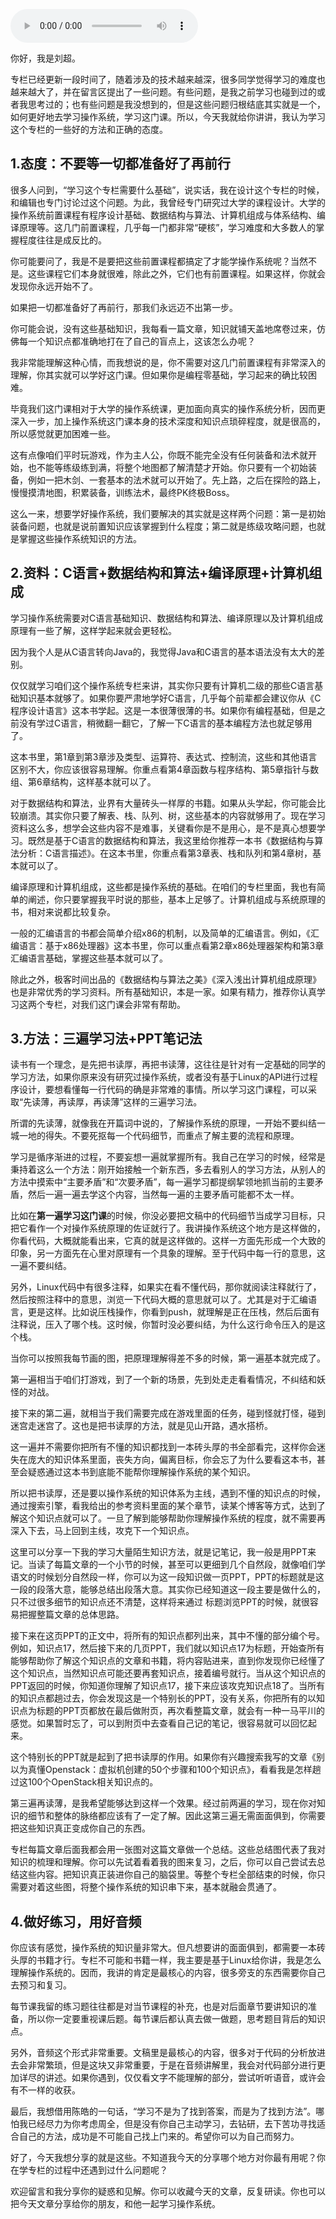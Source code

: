 <audio title="学习攻略（一）：学好操作系统，需要掌握哪些前置知识？" src="https://static001.geekbang.org/resource/audio/96/99/9675fa5b4b9cf945db96ec768d9c1299.mp3" controls="controls"></audio> 
<p>你好，我是刘超。</p><p>专栏已经更新一段时间了，随着涉及的技术越来越深，很多同学觉得学习的难度也越来越大了，并在留言区提出了一些问题。有些问题，是我之前学习也碰到过的或者我思考过的；也有些问题是我没想到的，但是这些问题归根结底其实就是一个，如何更好地去学习操作系统，学习这门课。所以，今天我就给你讲讲，我认为学习这个专栏的一些好的方法和正确的态度。</p><h2>1.态度：不要等一切都准备好了再前行</h2><p>很多人问到，“学习这个专栏需要什么基础”，说实话，我在设计这个专栏的时候，和编辑也专门讨论过这个问题。为此，我曾经专门研究过大学的课程设计。大学的操作系统前置课程有程序设计基础、数据结构与算法、计算机组成与体系结构、编译原理等。这几门前置课程，几乎每一门都非常“硬核”，学习难度和大多数人的掌握程度往往是成反比的。</p><p>你可能要问了，我是不是要把这些前置课程都搞定了才能学操作系统呢？当然不是。这些课程它们本身就很难，除此之外，它们也有前置课程。如果这样，你就会发现你永远开始不了。</p><p><span class="orange">如果把一切都准备好了再前行，那我们永远迈不出第一步。</span></p><p>你可能会说，没有这些基础知识，我每看一篇文章，知识就铺天盖地席卷过来，仿佛每一个知识点都准确地打在了自己的盲点上，这该怎么办呢？</p><!-- [[[read_end]]] --><p>我非常能理解这种心情，而我想说的是，你不需要对这几门前置课程有非常深入的理解，你其实就可以学好这门课。但如果你是编程零基础，学习起来的确比较困难。</p><p>毕竟我们这门课相对于大学的操作系统课，更加面向真实的操作系统分析，因而更深入一步，加上操作系统这门课本身的技术深度和知识点琐碎程度，就是很高的，所以感觉就更加困难一些。</p><p>这有点像咱们平时玩游戏，作为主人公，你既不能完全没有任何装备和法术就开始，也不能等练级练到满，将整个地图都了解清楚才开始。你只要有一个初始装备，例如一把木剑、一套基本的法术就可以开始了。先上路，之后在探险的路上，慢慢摸清地图，积累装备，训练法术，最终PK终极Boss。</p><p>这么一来，想要学好操作系统，我们要解决的其实就是这样两个问题：第一是初始装备问题，也就是说前置知识应该掌握到什么程度；第二就是练级攻略问题，也就是掌握这些操作系统知识的方法。</p><h2>2.资料：C语言+数据结构和算法+编译原理+计算机组成</h2><p>学习操作系统需要对C语言基础知识、数据结构和算法、编译原理以及计算机组成原理有一些了解，这样学起来就会更轻松。</p><p>因为我个人是从C语言转向Java的，我觉得Java和C语言的基本语法没有太大的差别。</p><p>仅仅就学习咱们这个操作系统专栏来讲，其实你只要有计算机二级的那些C语言基础知识基本就够了。如果你要严肃地学好C语言，几乎每个前辈都会建议你从《C程序设计语言》这本书学起。这是一本很薄很薄的书。如果你有编程基础，但是之前没有学过C语言，稍微翻一翻它，了解一下C语言的基本编程方法也就足够用了。</p><p>这本书里，第1章到第3章涉及类型、运算符、表达式、控制流，这些和其他语言区别不大，你应该很容易理解。你重点看第4章函数与程序结构、第5章指针与数组、第6章结构，这样基本就可以了。</p><p>对于数据结构和算法，业界有大量砖头一样厚的书籍。如果从头学起，你可能会比较崩溃。其实你只要了解表、栈、队列、树，这些基本的内容就够用了。现在学习资料这么多，想学会这些内容不是难事，关键看你是不是用心，是不是真心想要学习。既然是基于C语言的数据结构和算法，我这里给你推荐一本书《数据结构与算法分析：C语言描述》。在这本书里，你重点看第3章表、栈和队列和第4章树，基本就可以了。</p><p>编译原理和计算机组成，这些都是操作系统的基础。在咱们的专栏里面，我也有简单的阐述，你只要掌握我平时说的那些，基本上足够了。计算机组成与系统原理的书，相对来说都比较复杂。</p><p>一般的汇编语言的书都会简单介绍x86的机制，以及简单的汇编语言。例如，《汇编语言：基于x86处理器》这本书里，你可以重点看第2章x86处理器架构和第3章汇编语言基础，掌握这些基本就可以了。</p><p>除此之外，极客时间出品的《数据结构与算法之美》《深入浅出计算机组成原理》也是非常优秀的学习资料。所有基础知识，本是一家。如果有精力，推荐你认真学习这两个专栏，对我们这门课会非常有帮助。</p><h2>3.方法：三遍学习法+PPT笔记法</h2><p>读书有一个理念，是先把书读厚，再把书读薄，这往往是针对有一定基础的同学的学习方法，如果你原来没有研究过操作系统，或者没有基于Linux的API进行过程序设计，要想看懂每一行代码的确是非常难的事情。所以学习这门课程，可以采取<span class="orange">“先读薄，再读厚，再读薄”这样的三遍学习法</span>。</p><p>所谓的先读薄，就像我在开篇词中说的，了解操作系统的原理，一开始不要纠结一城一地的得失。不要死抠每一个代码细节，而重点了解主要的流程和原理。</p><p>学习是循序渐进的过程，不要妄想一遍就掌握所有。我自己在学习的时候，经常是秉持着这么一个方法：刚开始接触一个新东西，多去看别人的学习方法，从别人的方法中摸索中“主要矛盾”和“次要矛盾”，每一遍学习都提纲挈领地抓当前的主要矛盾，然后一遍一遍去学这个内容，当然每一遍的主要矛盾可能都不太一样。</p><p>比如在<strong>第一遍学习这门课</strong>的时候，你没必要把文稿中的代码细节当成学习目标，只把它看作一个对操作系统原理的佐证就行了。我讲操作系统这个地方是这样做的，你看代码，大概就能看出来，它真的就是这样做的。这样一方面先形成一个大致的印象，另一方面先在心里对原理有一个具象的理解。至于代码中每一行的意思，这一遍不要纠结。</p><p>另外，Linux代码中有很多注释，如果实在看不懂代码，那你就阅读注释就行了，然后按照注释中的意思，浏览一下代码大概的意思就可以了。尤其是对于汇编语言，更是这样。比如说压栈操作，你看到push，就理解是正在压栈，然后后面有注释说，压入了哪个栈。这时候，你暂时没必要纠结，为什么这行命令压入的是这个栈。</p><p>当你可以按照我每节画的图，把原理理解得差不多的时候，第一遍基本就完成了。</p><p>第一遍相当于咱们打游戏，到了一个新的场景，先到处走走看看情况，不纠结和妖怪的对战。</p><p>接下来的第二遍，就相当于我们需要完成在游戏里面的任务，碰到怪就打怪，碰到迷宫走迷宫了。这也是把书读厚的方法，就是见山开路，遇水搭桥。</p><p>这一遍并不需要你把所有不懂的知识都找到一本砖头厚的书全部看完，这样你会迷失在庞大的知识体系里面，丧失方向，偏离目标，你会忘了为什么要看这本书，甚至会疑惑通过这本书到底能不能帮你理解操作系统的某个知识。</p><p>所以把书读厚，还是要以操作系统的知识体系为主线，遇到不懂的知识点的时候，通过搜索引擎，看我给出的参考资料里面的某个章节，读某个博客等方式，达到了解这个知识点就可以了。一旦了解到能够帮助你理解操作系统的程度，就不需要再深入下去，马上回到主线，攻克下一个知识点。</p><p>这里可以分享一下我的学习大量陌生知识方法，就是记笔记，我一般是用PPT来记。当读了每篇文章的一个小节的时候，甚至可以更细到几个自然段，就像咱们学语文的时候划分自然段一样，你可以为这一段知识做一页PPT，PPT的标题就是这一段的段落大意，能够总结出段落大意。其实你已经知道这一段主要是做什么的，只不过很多细节的知识点还不清楚，这样将来通过 标题浏览PPT的时候，就很容易把握整篇文章的总体思路。</p><p>接下来在这页PPT的正文中，将所有的知识点都列出来，其中不懂的部分编个号。例如，知识点17，然后接下来的几页PPT，我们就以知识点17为标题，开始查所有能够帮助你了解这个知识点的文章和书籍，将内容贴进来，直到你发现你已经懂了这个知识点，当然知识点可能还要再套知识点，接着编号就行。当从这个知识点的PPT返回的时候，你知道你理解了知识点17，接下来应该攻克知识点18了。当所有的知识点都趟过去，你会发现这是一个特别长的PPT，没有关系，你把所有的以知识点为标题的PPT页都放在最后做附页，再次看整篇文章，就会有一种一马平川的感觉。如果暂时忘了，可以到附页中去查看自己记的笔记，很容易就可以回忆起来。</p><p>这个特别长的PPT就是起到了把书读厚的作用。如果你有兴趣搜索我写的文章《别以为真懂Openstack：虚拟机创建的50个步骤和100个知识点》，看看我是怎样趟过这100个OpenStack相关知识点的。</p><p>第三遍再读薄，是我希望能够达到这样一个效果。经过前两遍的学习，现在你对知识的细节和整体的脉络都应该有了一定了解。因此这第三遍无需面面俱到，你需要把这些知识真正变成你自己的东西。</p><p>专栏每篇文章后面我都会用一张图对这篇文章做一个总结。这些总结图代表了我对知识的梳理和理解。你可以先试着看着我的图来复习，之后，你可以自己尝试去总结这些内容。把知识真正装进你自己的脑袋里。等整个专栏全部结束的时候，你只需要对着这些图，将整个操作系统的知识串下来，基本就融会贯通了。</p><h2>4.做好练习，用好音频</h2><p>你应该有感觉，操作系统的知识量非常大。但凡想要讲的面面俱到，都需要一本砖头厚的书籍才行。专栏不可能和书籍一样，我主要是基于Linux给你讲，我是怎么理解操作系统的。因而，我讲的肯定是最核心的内容，很多旁支的东西需要你自己去预习和复习。</p><p>每节课我留的练习题往往都是对当节课程的补充，也是对后面章节要讲知识的准备，所以你一定要重视课后题。每节课后都认真去做一做题，思考题目背后的知识点。</p><p>另外，音频这个形式非常重要。文稿里是最核心的内容，很多对于代码的分析放进去会非常繁琐，但是这块又非常重要，于是在音频讲解里，我会对代码部分进行更加详尽的讲述。如果你遇到，仅仅看文字不能理解的部分，尝试听听语音，或许会有不一样的收获。</p><p>最后，我想借用陈皓的一句话，“学习不是为了找到答案，而是为了找到方法”。哪怕我已经尽力为你考虑周全，但是没有你自己主动学习，去钻研，去下苦功寻找适合自己的方法，成功是不可能自己找上门来的。希望你可以为自己而努力。</p><p>好了，今天我想分享的就是这些。不知道我今天的分享哪个地方对你最有用呢？你在学专栏的过程中还遇到过什么问题呢？</p><p>欢迎留言和我分享你的疑惑和见解。你可以收藏今天的文章，反复研读。你也可以把今天文章分享给你的朋友，和他一起学习操作系统。</p><p></p>